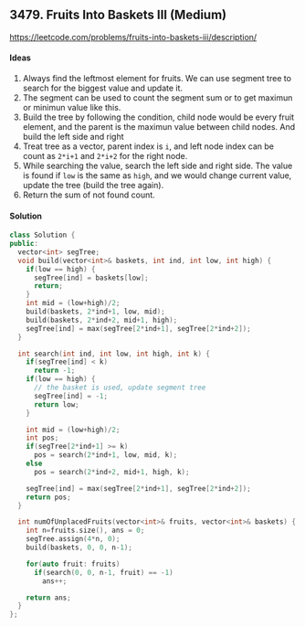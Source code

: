 ## 3479. Fruits Into Baskets III (Medium)


https://leetcode.com/problems/fruits-into-baskets-iii/description/


#### Ideas
1. Always find the leftmost element for fruits. We can use segment tree to search for the biggest value and update it.
2. The segment can be used to count the segment sum or to get maximun or minimun value like this. 
3. Build the tree by following the condition, child node would be every fruit element, and the parent is the maximun value between child nodes. And build the left side and right
4. Treat tree as a vector, parent index is `i`, and left node index can be count as `2*i+1` and `2*i+2` for the right node.
5. While searching the value, search the left side and right side. The value is found if `low` is the same as `high`, and we would change current value, update the tree (build the tree again).
6. Return the sum of not found count.

#### Solution
```C++
class Solution {
public:
  vector<int> segTree;
  void build(vector<int>& baskets, int ind, int low, int high) {
    if(low == high) {
      segTree[ind] = baskets[low];
      return;
    }
    int mid = (low+high)/2;
    build(baskets, 2*ind+1, low, mid);
    build(baskets, 2*ind+2, mid+1, high);
    segTree[ind] = max(segTree[2*ind+1], segTree[2*ind+2]);
  }

  int search(int ind, int low, int high, int k) {
    if(segTree[ind] < k)
      return -1;
    if(low == high) {
      // the basket is used, update segment tree
      segTree[ind] = -1;
      return low;
    }

    int mid = (low+high)/2;
    int pos;
    if(segTree[2*ind+1] >= k)
      pos = search(2*ind+1, low, mid, k);
    else
      pos = search(2*ind+2, mid+1, high, k);

    segTree[ind] = max(segTree[2*ind+1], segTree[2*ind+2]);
    return pos;
  }

  int numOfUnplacedFruits(vector<int>& fruits, vector<int>& baskets) {
    int n=fruits.size(), ans = 0;
    segTree.assign(4*n, 0);
    build(baskets, 0, 0, n-1);

    for(auto fruit: fruits)
      if(search(0, 0, n-1, fruit) == -1)
        ans++;

    return ans;
  }
};
```
